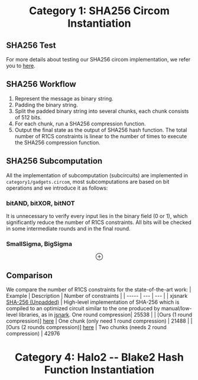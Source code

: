 <h1 align="center">Category 1: SHA256 Circom Instantiation</h1>

## SHA256 Test
For more details about testing our SHA256 circom implementation, we refer you to [here](https://github.com/yyb9882/zk_hackthon/tree/main/category1).

## SHA256 Workflow
1. Represent the message as binary string.
2. Padding the binary string.
3. Split the padded binary string into several chunks, each chunk consists of 512 bits.
4. For each chunk, run a SHA256 compression function.
5. Output the final state as the output of SHA256 hash function.
The total number of R1CS constraints is linear to the number of times to execute the SHA256 compression function.


## SHA256 Subcomputation
All the implementation of subcomputation (subcircuits) are implemented in `category1/gadgets.circom`,
most subcomputations are based on bit operations and we introduce it as follows:
### bitAND, bitXOR, bitNOT
It is unnecessary to verify every input lies in the binary field (0 or 1), which significantly reduce the number of R1CS constraints.
All bits will be checked in some intermediate rounds and in the final round.
### SmallSigma, BigSigma
$$\oplus$$

## Comparison
We compare the number of R1CS constraints for the state-of-the-art work:
| Example | Description | Number of constraints |
| ----- | --- | --- |
| xjsnark [SHA-256 (Unpadded)](https://github.com/akosba/xjsnark/tree/master/doc/code_previews/README.md#sha-256-unpadded) |  High-level implementation of SHA-256 which is compiled to an optimized circuit similar to the one produced by manual/low-level libraries, as in [jsnark](https://github.com/akosba/jsnark). One round compression| 25538 | 
| [Ours (1 round compression)] [here](https://github.com/yyb9882/zk_hackthon/blob/main/category1/test/circuits/SHA256_1.circom) | One chunk (only need 1 round compression) | 21488 |
| [Ours (2 rounds compression)] [here](https://github.com/yyb9882/zk_hackthon/blob/main/category1/test/circuits/SHA256_2.circom) | Two chunks (needs 2 round compression) | 42976 


<h1 align="center">Category 4: Halo2 -- Blake2 Hash Function Instantiation</h1>
